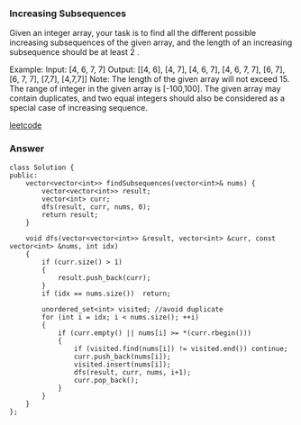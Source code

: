 ### Increasing Subsequences
Given an integer array, your task is to find all the different possible increasing subsequences of the given array, and the length of an increasing subsequence should be at least 2 .

Example:
Input: [4, 6, 7, 7]
Output: [[4, 6], [4, 7], [4, 6, 7], [4, 6, 7, 7], [6, 7], [6, 7, 7], [7,7], [4,7,7]]
Note:
The length of the given array will not exceed 15.
The range of integer in the given array is [-100,100].
The given array may contain duplicates, and two equal integers should also be considered as a special case of increasing sequence.

[leetcode](https://leetcode.com/problems/increasing-subsequences/description/)

### Answer

	class Solution {
	public:
	    vector<vector<int>> findSubsequences(vector<int>& nums) {
	        vector<vector<int>> result;
	        vector<int> curr;
	        dfs(result, curr, nums, 0);
	        return result;
	    }
	    
	    void dfs(vector<vector<int>> &result, vector<int> &curr, const vector<int> &nums, int idx)
	    {
	        if (curr.size() > 1)
	        {
	            result.push_back(curr);
	        }
	        if (idx == nums.size())  return;
	        
	        unordered_set<int> visited; //avoid duplicate
	        for (int i = idx; i < nums.size(); ++i)
	        {
	            if (curr.empty() || nums[i] >= *(curr.rbegin()))
	            {
	                if (visited.find(nums[i]) != visited.end()) continue;
	                curr.push_back(nums[i]);
	                visited.insert(nums[i]);
	                dfs(result, curr, nums, i+1);
	                curr.pop_back();
	            }
	        }
	    }
	};